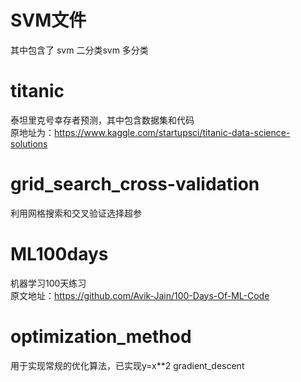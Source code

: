 # SVM文件
其中包含了 svm 二分类svm 多分类  
# titanic
泰坦里克号幸存者预测，其中包含数据集和代码  
原地址为：https://www.kaggle.com/startupsci/titanic-data-science-solutions  
# grid_search_cross-validation
利用网格搜索和交叉验证选择超参  
# ML100days
机器学习100天练习  
原文地址：https://github.com/Avik-Jain/100-Days-Of-ML-Code   
# optimization_method
用于实现常规的优化算法，已实现y=x**2   gradient_descent  
